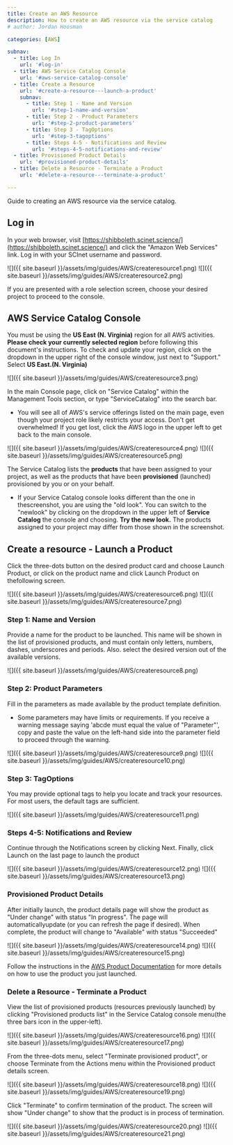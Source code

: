 ```yaml
---
title: Create an AWS Resource
description: How to create an AWS resource via the service catalog
# author: Jordan Hoosman

categories: [AWS]

subnav:
  - title: Log In
    url: '#log-in'
  - title: AWS Service Catalog Console
    url: '#aws-service-catalog-console'
  - title: Create a Resource
    url: '#create-a-resource---launch-a-product'
    subnav:
      - title: Step 1 - Name and Version
        url: '#step-1-name-and-version'
      - title: Step 2 - Product Parameters
        url: '#step-2-product-parameters'
      - title: Step 3 - TagOptions
        url: '#step-3-tagoptions'
      - title: Steps 4-5 - Notifications and Review
        url: '#steps-4-5-notifications-and-review'
  - title: Provisioned Product Details
    url: '#provisioned-product-details'
  - title: Delete a Resource - Terminate a Product
    url: '#delete-a-resource---terminate-a-product'

---
```


Guide to creating an AWS resource via the service catalog.

<!--more-->

## Log in

In your web browser, visit [https://shibboleth.scinet.science/](https://shibboleth.scinet.science/) and click the "Amazon Web Services" link. Log in with your SCInet username and password.

![]({{ site.baseurl }}/assets/img/guides/AWS/createresource1.png)
![]({{ site.baseurl }}/assets/img/guides/AWS/createresource2.png)

If you are presented with a role selection screen, choose your desired project to proceed to the console.

## AWS Service Catalog Console


You must be using the **US East (N. Virginia)** region for all AWS activities. **Please check your currently selected region** before following this document's instructions. 
To check and update your region, click on the dropdown in the upper right of the console window, just next to "Support." Select **US East.(N. Virginia)**

![]({{ site.baseurl }}/assets/img/guides/AWS/createresource3.png)


In the main Console page, click on "Service Catalog" within the Management Tools section, or type "ServiceCatalog" into the search bar.

*  You will see all of AWS's service offerings listed on the main page, even though your project role likely restricts your access. Don't get overwhelmed! If you get lost, click the AWS logo in the upper left to get back to the main console.

![]({{ site.baseurl }}/assets/img/guides/AWS/createresource4.png)
![]({{ site.baseurl }}/assets/img/guides/AWS/createresource5.png)

The Service Catalog lists the **products** that have been assigned to your project, as well as the products that have been **provisioned** (launched) provisioned by you or on your behalf.


*  If your Service Catalog console looks different than the one in thescreenshot, you are using the "old look". You can switch to the "newlook" by clicking on the dropdown in the upper left of **Service Catalog** the console and choosing. **Try the new look.** The products assigned to your project may differ from those shown in the screenshot.


## Create a resource - Launch a Product

Click the three-dots button on the desired product card and choose Launch Product, or click on the product name and click Launch Product on thefollowing screen.

![]({{ site.baseurl }}/assets/img/guides/AWS/createresource6.png)
![]({{ site.baseurl }}/assets/img/guides/AWS/createresource7.png)

### Step 1: Name and Version

Provide a name for the product to be launched. This name will be shown in the list of provisioned products, and must contain only letters, numbers, dashes, underscores and periods. Also. select the desired version out of the available versions.

![]({{ site.baseurl }}/assets/img/guides/AWS/createresource8.png)

### Step 2: Product Parameters

Fill in the parameters as made available by the product template definition.


*  Some parameters may have limits or requirements. If you receive a warning message saying 'abcde must equal the value of "Parameter"', copy and paste the value on the left-hand side into the parameter field to proceed through the warning.


![]({{ site.baseurl }}/assets/img/guides/AWS/createresource9.png)
![]({{ site.baseurl }}/assets/img/guides/AWS/createresource10.png)

### Step 3: TagOptions

You may provide optional tags to help you locate and track your resources. For most users, the default tags are sufficient.

![]({{ site.baseurl }}/assets/img/guides/AWS/createresource11.png)

### Steps 4-5: Notifications and Review

Continue through the Notifications screen by clicking Next. Finally, click Launch on the last page to launch the product

![]({{ site.baseurl }}/assets/img/guides/AWS/createresource12.png)
![]({{ site.baseurl }}/assets/img/guides/AWS/createresource13.png)

### Provisioned Product Details

After initially launch, the product details page will show the product as "Under change" with status "In progress". The page will automaticallyupdate (or you can refresh the page if desired). When complete, the product will change to "Available" with status "Succeeded"

![]({{ site.baseurl }}/assets/img/guides/AWS/createresource14.png)
![]({{ site.baseurl }}/assets/img/guides/AWS/createresource15.png)

Follow the instructions in the [AWS Product Documentation](https://confluence.scinet.science/display/SCIN/AWS+Product+Documentation) for more details on how to use the product you just launched.

### Delete a Resource - Terminate a Product

View the list of provisioned products (resources previously launched) by clicking "Provisioned products list" in the Service Catalog console menu(the three bars icon in the upper-left).

![]({{ site.baseurl }}/assets/img/guides/AWS/createresource16.png)
![]({{ site.baseurl }}/assets/img/guides/AWS/createresource17.png)

From the three-dots menu, select "Terminate provisioned product", or choose Terminate from the Actions menu within the Provisioned product details screen.

![]({{ site.baseurl }}/assets/img/guides/AWS/createresource18.png)
![]({{ site.baseurl }}/assets/img/guides/AWS/createresource19.png)

Click "Terminate" to confirm termination of the product. The screen will show "Under change" to show that the product is in process of termination.

![]({{ site.baseurl }}/assets/img/guides/AWS/createresource20.png)
![]({{ site.baseurl }}/assets/img/guides/AWS/createresource21.png)



